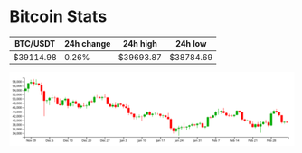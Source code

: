 # Bitcoin Stats

BTC/USDT|24h change|24h high|24h low|
|---|---|---|---|
|$39114.98|0.26%|$39693.87|$38784.69|

<img src="./chart.svg">
